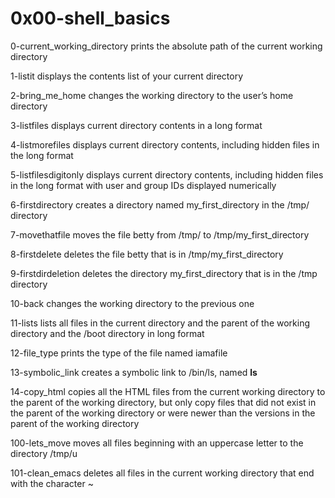 # 0x00-shell_basics  

0-current_working_directory prints the absolute path of the current working directory  

1-listit displays the contents list of your current directory  

2-bring_me_home changes the working directory to the user’s home directory 

3-listfiles displays current directory contents in a long format  

4-listmorefiles displays current directory contents, including hidden files in the long format  

5-listfilesdigitonly displays current directory contents, including hidden files in the long format with user and group IDs displayed numerically  

6-firstdirectory creates a directory named my_first_directory in the /tmp/ directory 

7-movethatfile moves the file betty from /tmp/ to /tmp/my_first_directory  

8-firstdelete deletes the file betty that is in /tmp/my_first_directory  

9-firstdirdeletion deletes the directory my_first_directory that is in the /tmp directory  

10-back changes the working directory to the previous one  

11-lists lists all files in the current directory and the parent of the working directory and the /boot directory in long format  

12-file_type prints the type of the file named iamafile 

13-symbolic_link creates a symbolic link to /bin/ls, named __ls__  

14-copy_html copies all the HTML files from the current working directory to the parent of the working directory, but only copy files that did not exist in the parent of the working directory or were newer than the versions in the parent of the working directory

100-lets_move moves all files beginning with an uppercase letter to the directory /tmp/u

101-clean_emacs deletes all files in the current working directory that end with the character ~
